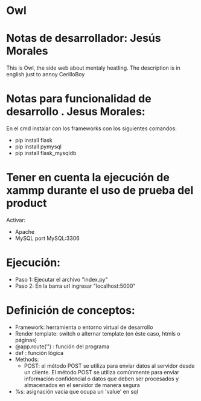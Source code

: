 # Owl
# Notas de desarrollador: Jesús Morales
 This is Owl, the side web about mentaly heatling. The description is in english just to annoy CerilloBoy

# Notas para funcionalidad de desarrollo . Jesus Morales:
 En el cmd instalar con los frameworks con los siguientes comandos: 
 - pip install flask 
 - pip install pymysql 
 - pip install flask_mysqldb
 
# Tener en cuenta la ejecución de xammp durante el uso de prueba del product
 Activar: 
 - Apache
 - MySQL
 port MySQL:3306

# Ejecución: 
 - Paso 1: Ejecutar el archivo "index.py"
 - Paso 2: En la barra url ingresar "localhost:5000"

# Definición de conceptos: 
 - Framework: herramienta o entorno virtual de desarrollo 
 - Render template: switch o alternar template (en éste caso, htmls o páginas)
 - @app.route('') : función del programa 
 - def : función lógica 
 - Methods: 
    - POST:  el método POST se utiliza para enviar datos al servidor desde un cliente. El método POST se utiliza 
            comúnmente para enviar información confidencial o datos que deben ser procesados y almacenados en el servidor de manera segura
 - %s: asignación vacia que ocupa un 'value' en sql
